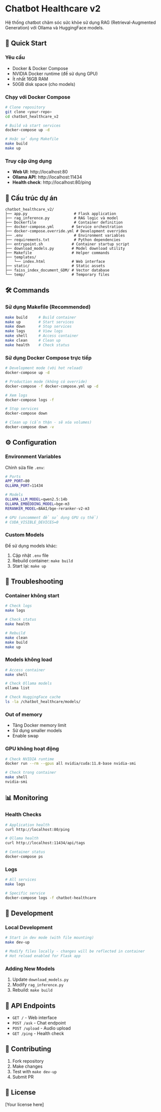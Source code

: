 # Chatbot Healthcare v2

Hệ thống chatbot chăm sóc sức khỏe sử dụng RAG (Retrieval-Augmented Generation) với Ollama và HuggingFace models.

## 🚀 Quick Start

### Yêu cầu
- Docker & Docker Compose
- NVIDIA Docker runtime (để sử dụng GPU)
- Ít nhất 16GB RAM
- 50GB disk space (cho models)

### Chạy với Docker Compose

```bash
# Clone repository
git clone <your-repo>
cd chatbot_healthcare_v2

# Build và start services
docker-compose up -d

# Hoặc sử dụng Makefile
make build
make up
```

### Truy cập ứng dụng

- **Web UI**: http://localhost:80
- **Ollama API**: http://localhost:11434
- **Health check**: http://localhost:80/ping

## 📁 Cấu trúc dự án

```
chatbot_healthcare_v2/
├── app.py                     # Flask application
├── rag_inference.py           # RAG logic và model
├── Dockerfile                 # Container definition
├── docker-compose.yml        # Service orchestration
├── docker-compose.override.yml # Development overrides
├── .env                       # Environment variables
├── requirements.txt           # Python dependencies
├── entrypoint.sh             # Container startup script
├── download_models.py        # Model download utility
├── Makefile                  # Helper commands
├── templates/
│   └── index.html            # Web interface
├── static/                   # Static assets
├── faiss_index_document_GDM/ # Vector database
└── temp/                     # Temporary files
```

## 🛠️ Commands

### Sử dụng Makefile (Recommended)
```bash
make build     # Build container
make up        # Start services
make down      # Stop services
make logs      # View logs
make shell     # Access container
make clean     # Clean up
make health    # Check status
```

### Sử dụng Docker Compose trực tiếp
```bash
# Development mode (với hot reload)
docker-compose up -d

# Production mode (không có override)
docker-compose -f docker-compose.yml up -d

# Xem logs
docker-compose logs -f

# Stop services
docker-compose down

# Clean up (cẩn thận - sẽ xóa volumes)
docker-compose down -v
```

## ⚙️ Configuration

### Environment Variables

Chỉnh sửa file `.env`:

```bash
# Ports
APP_PORT=80
OLLAMA_PORT=11434

# Models
OLLAMA_LLM_MODEL=qwen2.5:14b
OLLAMA_EMBEDDING_MODEL=bge-m3
RERANKER_MODEL=BAAI/bge-reranker-v2-m3

# GPU (uncomment để sử dụng GPU cụ thể)
# CUDA_VISIBLE_DEVICES=0
```

### Custom Models

Để sử dụng models khác:

1. Cập nhật `.env` file
2. Rebuild container: `make build`
3. Start lại: `make up`

## 🐛 Troubleshooting

### Container không start
```bash
# Check logs
make logs

# Check status
make health

# Rebuild
make clean
make build
make up
```

### Models không load
```bash
# Access container
make shell

# Check Ollama models
ollama list

# Check HuggingFace cache
ls -la /chatbot_healthcare/models/
```

### Out of memory
- Tăng Docker memory limit
- Sử dụng smaller models
- Enable swap

### GPU không hoạt động
```bash
# Check NVIDIA runtime
docker run --rm --gpus all nvidia/cuda:11.8-base nvidia-smi

# Check trong container
make shell
nvidia-smi
```

## 📊 Monitoring

### Health Checks
```bash
# Application health
curl http://localhost:80/ping

# Ollama health
curl http://localhost:11434/api/tags

# Container status
docker-compose ps
```

### Logs
```bash
# All services
make logs

# Specific service
docker-compose logs -f chatbot-healthcare
```

## 🔧 Development

### Local Development
```bash
# Start in dev mode (with file mounting)
make dev-up

# Modify files locally - changes will be reflected in container
# Hot reload enabled for Flask app
```

### Adding New Models
1. Update `download_models.py`
2. Modify `rag_inference.py`
3. Rebuild: `make build`

## 📝 API Endpoints

- `GET /` - Web interface
- `POST /ask` - Chat endpoint
- `POST /upload` - Audio upload
- `GET /ping` - Health check

## 🤝 Contributing

1. Fork repository
2. Make changes
3. Test with `make dev-up`
4. Submit PR

## 📄 License

[Your license here]